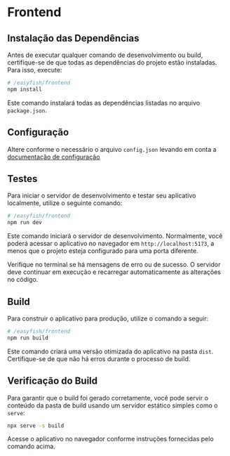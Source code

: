 # Frontend

## Instalação das Dependências

Antes de executar qualquer comando de desenvolvimento ou build, certifique-se de que todas as dependências do projeto estão instaladas. Para isso, execute:

```bash
# /easyfish/frontend
npm install
```

Este comando instalará todas as dependências listadas no arquivo `package.json`.

## Configuração 

Altere conforme o necessário o arquivo `config.json` levando em conta a [documentação de configuração](./CONFIG.md) 

## Testes

Para iniciar o servidor de desenvolvimento e testar seu aplicativo localmente, utilize o seguinte comando:

```bash
# /easyfish/frontend
npm run dev
```

Este comando iniciará o servidor de desenvolvimento. Normalmente, você poderá acessar o aplicativo no navegador em `http://localhost:5173`, a menos que o projeto esteja configurado para uma porta diferente.

Verifique no terminal se há mensagens de erro ou de sucesso. O servidor deve continuar em execução e recarregar automaticamente as alterações no código.

## Build

Para construir o aplicativo para produção, utilize o comando a seguir:

```bash
# /easyfish/frontend
npm run build
```

Este comando criará uma versão otimizada do aplicativo na pasta `dist`. Certifique-se de que não há erros durante o processo de build.

## Verificação do Build

Para garantir que o build foi gerado corretamente, você pode servir o conteúdo da pasta de build usando um servidor estático simples como o `serve`:

```bash
npx serve -s build
```

Acesse o aplicativo no navegador conforme instruções fornecidas pelo comando acima.

